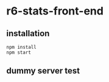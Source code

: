 # r6-stats-front-end


## installation
```
npm install
npm start
```

## dummy server test
```

```
